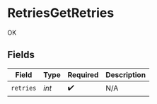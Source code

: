 # RetriesGetRetries

OK


## Fields

| Field              | Type               | Required           | Description        |
| ------------------ | ------------------ | ------------------ | ------------------ |
| `retries`          | *int*              | :heavy_check_mark: | N/A                |